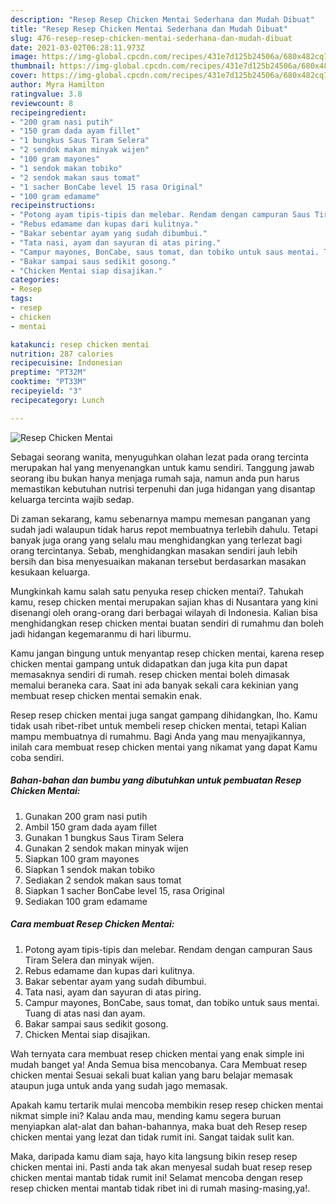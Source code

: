 ```yaml
---
description: "Resep Resep Chicken Mentai Sederhana dan Mudah Dibuat"
title: "Resep Resep Chicken Mentai Sederhana dan Mudah Dibuat"
slug: 476-resep-resep-chicken-mentai-sederhana-dan-mudah-dibuat
date: 2021-03-02T06:28:11.973Z
image: https://img-global.cpcdn.com/recipes/431e7d125b24506a/680x482cq70/resep-chicken-mentai-foto-resep-utama.jpg
thumbnail: https://img-global.cpcdn.com/recipes/431e7d125b24506a/680x482cq70/resep-chicken-mentai-foto-resep-utama.jpg
cover: https://img-global.cpcdn.com/recipes/431e7d125b24506a/680x482cq70/resep-chicken-mentai-foto-resep-utama.jpg
author: Myra Hamilton
ratingvalue: 3.8
reviewcount: 8
recipeingredient:
- "200 gram nasi putih"
- "150 gram dada ayam fillet"
- "1 bungkus Saus Tiram Selera"
- "2 sendok makan minyak wijen"
- "100 gram mayones"
- "1 sendok makan tobiko"
- "2 sendok makan saus tomat"
- "1 sacher BonCabe level 15 rasa Original"
- "100 gram edamame"
recipeinstructions:
- "Potong ayam tipis-tipis dan melebar. Rendam dengan campuran Saus Tiram Selera dan minyak wijen."
- "Rebus edamame dan kupas dari kulitnya."
- "Bakar sebentar ayam yang sudah dibumbui."
- "Tata nasi, ayam dan sayuran di atas piring."
- "Campur mayones, BonCabe, saus tomat, dan tobiko untuk saus mentai. Tuang di atas nasi dan ayam."
- "Bakar sampai saus sedikit gosong."
- "Chicken Mentai siap disajikan."
categories:
- Resep
tags:
- resep
- chicken
- mentai

katakunci: resep chicken mentai 
nutrition: 287 calories
recipecuisine: Indonesian
preptime: "PT32M"
cooktime: "PT33M"
recipeyield: "3"
recipecategory: Lunch

---
```



![Resep Chicken Mentai](https://img-global.cpcdn.com/recipes/431e7d125b24506a/680x482cq70/resep-chicken-mentai-foto-resep-utama.jpg)

Sebagai seorang wanita, menyuguhkan olahan lezat pada orang tercinta merupakan hal yang menyenangkan untuk kamu sendiri. Tanggung jawab seorang ibu bukan hanya menjaga rumah saja, namun anda pun harus memastikan kebutuhan nutrisi terpenuhi dan juga hidangan yang disantap keluarga tercinta wajib sedap.

Di zaman  sekarang, kamu sebenarnya mampu memesan panganan yang sudah jadi walaupun tidak harus repot membuatnya terlebih dahulu. Tetapi banyak juga orang yang selalu mau menghidangkan yang terlezat bagi orang tercintanya. Sebab, menghidangkan masakan sendiri jauh lebih bersih dan bisa menyesuaikan makanan tersebut berdasarkan masakan kesukaan keluarga. 



Mungkinkah kamu salah satu penyuka resep chicken mentai?. Tahukah kamu, resep chicken mentai merupakan sajian khas di Nusantara yang kini disenangi oleh orang-orang dari berbagai wilayah di Indonesia. Kalian bisa menghidangkan resep chicken mentai buatan sendiri di rumahmu dan boleh jadi hidangan kegemaranmu di hari liburmu.

Kamu jangan bingung untuk menyantap resep chicken mentai, karena resep chicken mentai gampang untuk didapatkan dan juga kita pun dapat memasaknya sendiri di rumah. resep chicken mentai boleh dimasak memalui beraneka cara. Saat ini ada banyak sekali cara kekinian yang membuat resep chicken mentai semakin enak.

Resep resep chicken mentai juga sangat gampang dihidangkan, lho. Kamu tidak usah ribet-ribet untuk membeli resep chicken mentai, tetapi Kalian mampu membuatnya di rumahmu. Bagi Anda yang mau menyajikannya, inilah cara membuat resep chicken mentai yang nikamat yang dapat Kamu coba sendiri.

<!--inarticleads1-->

##### Bahan-bahan dan bumbu yang dibutuhkan untuk pembuatan Resep Chicken Mentai:

1. Gunakan 200 gram nasi putih
1. Ambil 150 gram dada ayam fillet
1. Gunakan 1 bungkus Saus Tiram Selera
1. Gunakan 2 sendok makan minyak wijen
1. Siapkan 100 gram mayones
1. Siapkan 1 sendok makan tobiko
1. Sediakan 2 sendok makan saus tomat
1. Siapkan 1 sacher BonCabe level 15, rasa Original
1. Sediakan 100 gram edamame




<!--inarticleads2-->

##### Cara membuat Resep Chicken Mentai:

1. Potong ayam tipis-tipis dan melebar. Rendam dengan campuran Saus Tiram Selera dan minyak wijen.
1. Rebus edamame dan kupas dari kulitnya.
1. Bakar sebentar ayam yang sudah dibumbui.
1. Tata nasi, ayam dan sayuran di atas piring.
1. Campur mayones, BonCabe, saus tomat, dan tobiko untuk saus mentai. Tuang di atas nasi dan ayam.
1. Bakar sampai saus sedikit gosong.
1. Chicken Mentai siap disajikan.




Wah ternyata cara membuat resep chicken mentai yang enak simple ini mudah banget ya! Anda Semua bisa mencobanya. Cara Membuat resep chicken mentai Sesuai sekali buat kalian yang baru belajar memasak ataupun juga untuk anda yang sudah jago memasak.

Apakah kamu tertarik mulai mencoba membikin resep resep chicken mentai nikmat simple ini? Kalau anda mau, mending kamu segera buruan menyiapkan alat-alat dan bahan-bahannya, maka buat deh Resep resep chicken mentai yang lezat dan tidak rumit ini. Sangat taidak sulit kan. 

Maka, daripada kamu diam saja, hayo kita langsung bikin resep resep chicken mentai ini. Pasti anda tak akan menyesal sudah buat resep resep chicken mentai mantab tidak rumit ini! Selamat mencoba dengan resep resep chicken mentai mantab tidak ribet ini di rumah masing-masing,ya!.

